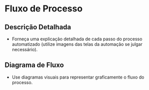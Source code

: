 # Fluxo de Processo

## Descrição Detalhada

- Forneça uma explicação detalhada de cada passo do processo automatizado (utilize imagens das telas da automação se julgar necessário).

## Diagrama de Fluxo

- Use diagramas visuais para representar graficamente o fluxo do processo.

